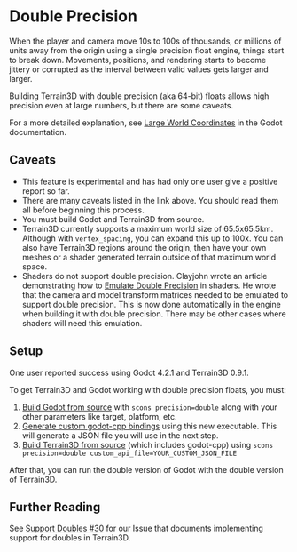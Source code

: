 Double Precision
=================

When the player and camera move 10s to 100s of thousands, or millions of units away from the origin using a single precision float engine, things start to break down. Movements, positions, and rendering starts to become jittery or corrupted as the interval between valid values gets larger and larger.

Building Terrain3D with double precision (aka 64-bit) floats allows high precision even at large numbers, but there are some caveats.

For a more detailed explanation, see [Large World Coordinates](https://docs.godotengine.org/en/stable/tutorials/physics/large_world_coordinates.html) in the Godot documentation.


## Caveats

* This feature is experimental and has had only one user give a positive report so far.
* There are many caveats listed in the link above. You should read them all before beginning this process.
* You must build Godot and Terrain3D from source.
* Terrain3D currently supports a maximum world size of 65.5x65.5km. Although with `vertex_spacing`, you can expand this up to 100x. You can also have Terrain3D regions around the origin, then have your own meshes or a shader generated terrain outside of that maximum world space.
* Shaders do not support double precision. Clayjohn wrote an article demonstrating how to [Emulate Double Precision](https://godotengine.org/article/emulating-double-precision-gpu-render-large-worlds/) in shaders. He wrote that the camera and model transform matrices needed to be emulated to support double precision. This is now done automatically in the engine when building it with double precision. There may be other cases where shaders will need this emulation.


## Setup

One user reported success using Godot 4.2.1 and Terrain3D 0.9.1.

To get Terrain3D and Godot working with double precision floats, you must:

1. [Build Godot from source](https://docs.godotengine.org/en/latest/contributing/development/compiling/index.html) with `scons precision=double` along with your other parameters like target, platform, etc.
2. [Generate custom godot-cpp bindings](https://docs.godotengine.org/en/latest/tutorials/scripting/gdextension/gdextension_cpp_example.html#building-the-c-bindings) using this new executable. This will generate a JSON file you will use in the next step.
3. [Build Terrain3D from source](building_from_source.md) (which includes godot-cpp) using `scons precision=double custom_api_file=YOUR_CUSTOM_JSON_FILE`

After that, you can run the double version of Godot with the double version of Terrain3D.


## Further Reading

See [Support Doubles #30](https://github.com/TokisanGames/Terrain3D/issues/30) for our Issue that documents implementing support for doubles in Terrain3D.
